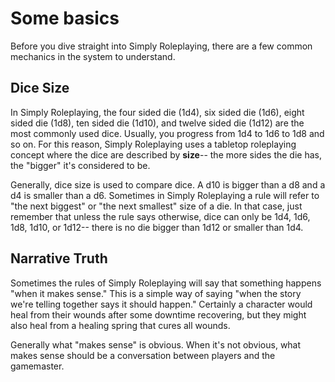 # Some basics

Before you dive straight into Simply Roleplaying, there are a few common mechanics in the system to understand.

## Dice Size

In Simply Roleplaying, the four sided die (1d4), six sided die (1d6), eight sided die (1d8), ten sided die (1d10), and twelve sided die (1d12) are the most commonly used dice. Usually, you progress from 1d4 to 1d6 to 1d8 and so on. For this reason, Simply Roleplaying uses a tabletop roleplaying concept where the dice are described by **size**-- the more sides the die has, the "bigger" it's considered to be.

Generally, dice size is used to compare dice. A d10 is bigger than a d8 and a d4 is smaller than a d6. Sometimes in Simply Roleplaying a rule will refer to "the next biggest"  or "the next smallest" size of a die. In that case, just remember that unless the rule says otherwise, dice can only be 1d4, 1d6, 1d8, 1d10, or 1d12-- there is no die bigger than 1d12 or smaller than 1d4.

## Narrative Truth

Sometimes the rules of Simply Roleplaying will say that something happens "when it makes sense." This is a simple way of saying "when the story we're telling together says it should happen." Certainly a character would heal from their wounds after some downtime recovering, but they might also heal from a healing spring that cures all wounds.

Generally what "makes sense" is obvious. When it's not obvious, what makes sense should be a conversation between players and the gamemaster.

